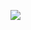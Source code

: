 


![](https://p6-juejin.byteimg.com/tos-cn-i-k3u1fbpfcp/0c38da15f0c2402185a6fd8a964c4f5b~tplv-k3u1fbpfcp-watermark.image)
